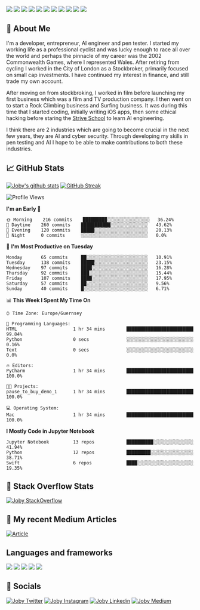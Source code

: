 ![](https://img.shields.io/badge/iOS-000000?style=for-the-badge&logo=ios&logoColor=white)
![](https://img.shields.io/badge/Python-3776AB?style=for-the-badge&logo=python&logoColor=white)
![](https://img.shields.io/badge/Swift-FA7343?style=for-the-badge&logo=swift&logoColor=white)
![](https://img.shields.io/badge/Bootstrap-563D7C?style=for-the-badge&logo=bootstrap&logoColor=white)
![](https://img.shields.io/badge/MongoDB-4EA94B?style=for-the-badge&logo=mongodb&logoColor=white)
![](https://img.shields.io/badge/Heroku-430098?style=for-the-badge&logo=heroku&logoColor=white)
[![](https://img.shields.io/badge/Stack_Overflow-FE7A16?style=for-the-badge&logo=stack-overflow&logoColor=white)](https://stackoverflow.com/users/7301801/joby)
[![](https://img.shields.io/badge/LinkedIn-0077B5?style=for-the-badge&logo=linkedin&logoColor=white)](https://www.linkedin.com/in/jobyi/)
[![](https://img.shields.io/badge/Twitter-1DA1F2?style=for-the-badge&logo=twitter&logoColor=white)](https://twitter.com/Jobyid)
[![](https://img.shields.io/badge/Instagram-E4405F?style=for-the-badge&logo=instagram&logoColor=white)](https://www.instagram.com/jobyid/)
[![](https://img.shields.io/badge/Medium-12100E?style=for-the-badge&logo=medium&logoColor=white)](https://jobyid.medium.com)

## &#x1f; About Me

I'm a developer, entrepreneur, AI engineer and pen tester.
I started my working life as a professional cyclist and was lucky enough to race all over the world and perhaps the pinnacle of my career was the 2002 Commonwealth Games, where I represented Wales.
After retiring from cycling I worked in the City of London as a Stockbroker, primarily focused on small cap investments. I have continued my interest in finance, and still trade my own account.

After moving on from stockbroking, I worked in film before launching my first business which was a film and TV production company. I then went on to start a Rock Climbing business and Surfing business. It was during this time that I started coding, initially writing iOS apps, then some ethical hacking before staring the [Strive School](https://strive.school) to learn AI engineering. 

I think there are 2 industries which are going to become crucial in the next few years, they are AI and cyber security. Through developing my skills in pen testing and AI I hope to be able to make contributions to both these industries. 

## &#x1f4c8; GitHub Stats

[![Joby's github stats](https://github-readme-stats.vercel.app/api?username=jobyid&count_private=true&show_icons=true&theme=radical)](https://github.com/anuraghazra/github-readme-stats) [![GitHub Streak](https://github-readme-streak-stats.herokuapp.com/?user=jobyid&theme=dark)](https://github.com/DenverCoder1/github-readme-streak-stats)

<!--START_SECTION:waka-->
![Profile Views](http://img.shields.io/badge/Profile%20Views-28-blue)

**I'm an Early 🐤** 

```text
🌞 Morning    216 commits    █████████░░░░░░░░░░░░░░░░   36.24% 
🌆 Daytime    260 commits    ███████████░░░░░░░░░░░░░░   43.62% 
🌃 Evening    120 commits    █████░░░░░░░░░░░░░░░░░░░░   20.13% 
🌙 Night      0 commits      ░░░░░░░░░░░░░░░░░░░░░░░░░   0.0%

```
📅 **I'm Most Productive on Tuesday** 

```text
Monday       65 commits     ██░░░░░░░░░░░░░░░░░░░░░░░   10.91% 
Tuesday      138 commits    █████░░░░░░░░░░░░░░░░░░░░   23.15% 
Wednesday    97 commits     ████░░░░░░░░░░░░░░░░░░░░░   16.28% 
Thursday     92 commits     ███░░░░░░░░░░░░░░░░░░░░░░   15.44% 
Friday       107 commits    ████░░░░░░░░░░░░░░░░░░░░░   17.95% 
Saturday     57 commits     ██░░░░░░░░░░░░░░░░░░░░░░░   9.56% 
Sunday       40 commits     █░░░░░░░░░░░░░░░░░░░░░░░░   6.71%

```


📊 **This Week I Spent My Time On** 

```text
⌚︎ Time Zone: Europe/Guernsey

💬 Programming Languages: 
HTML                     1 hr 34 mins        █████████████████████████   99.84% 
Python                   0 secs              ░░░░░░░░░░░░░░░░░░░░░░░░░   0.16% 
Text                     0 secs              ░░░░░░░░░░░░░░░░░░░░░░░░░   0.0%

🔥 Editors: 
PyCharm                  1 hr 34 mins        █████████████████████████   100.0%

🐱‍💻 Projects: 
pause_to_buy_demo_1      1 hr 34 mins        █████████████████████████   100.0%

💻 Operating System: 
Mac                      1 hr 34 mins        █████████████████████████   100.0%

```

**I Mostly Code in Jupyter Notebook** 

```text
Jupyter Notebook         13 repos            ██████████░░░░░░░░░░░░░░░   41.94% 
Python                   12 repos            █████████░░░░░░░░░░░░░░░░   38.71% 
Swift                    6 repos             ████░░░░░░░░░░░░░░░░░░░░░   19.35%

```



<!--END_SECTION:waka-->


## &#x1f; Stack Overflow Stats 

[![Joby StackOverflow](https://github-readme-stackoverflow.vercel.app/?userID=7301801&layout=compact)](https://stackoverflow.com/users/7301801/joby)


## &#x1f; My recent Medium Articles
[![Article](https://github-readme-medium-recent-article.vercel.app/medium/@jobyid/0)](https://jobyid.medium.com)
 

## Languages and frameworks
![](https://img.shields.io/badge/iOS-000000?style=for-the-badge&logo=ios&logoColor=white)
![](https://img.shields.io/badge/Python-3776AB?style=for-the-badge&logo=python&logoColor=white)
![](https://img.shields.io/badge/Swift-FA7343?style=for-the-badge&logo=swift&logoColor=white)
![](https://img.shields.io/badge/Bootstrap-563D7C?style=for-the-badge&logo=bootstrap&logoColor=white)
![](https://img.shields.io/badge/MongoDB-4EA94B?style=for-the-badge&logo=mongodb&logoColor=white)


## &#x1f; Socials 
[![Joby Twitter](https://img.shields.io/badge/Twitter-1DA1F2?style=for-the-badge&logo=twitter&logoColor=white)](https://twitter.com/jobyid)
[![Joby Instagram](https://img.shields.io/badge/Instagram-E4405F?style=for-the-badge&logo=instagram&logoColor=white)](https://instagram.com/jobyid)
[![Joby Linkedin](https://img.shields.io/badge/LinkedIn-0077B5?style=for-the-badge&logo=linkedin&logoColor=white)](https://www.linkedin.com/in/jobyi)
[![Joby Medium](https://img.shields.io/badge/Medium-12100E?style=for-the-badge&logo=medium&logoColor=white)](https://jobyid.medium.com)


